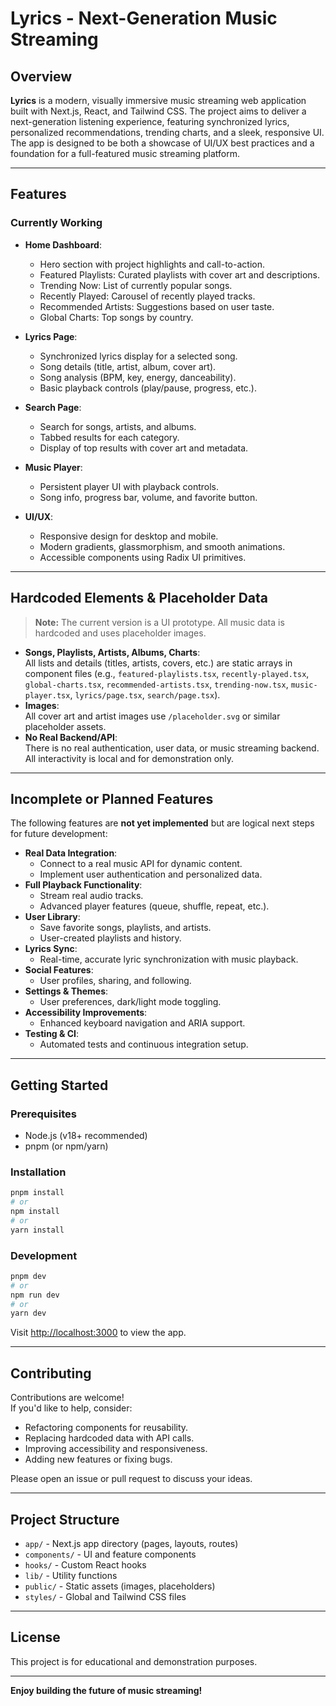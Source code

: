 # Lyrics - Next-Generation Music Streaming

## Overview

**Lyrics** is a modern, visually immersive music streaming web application built with Next.js, React, and Tailwind CSS. The project aims to deliver a next-generation listening experience, featuring synchronized lyrics, personalized recommendations, trending charts, and a sleek, responsive UI. The app is designed to be both a showcase of UI/UX best practices and a foundation for a full-featured music streaming platform.

---

## Features

### Currently Working

- **Home Dashboard**:  
  - Hero section with project highlights and call-to-action.
  - Featured Playlists: Curated playlists with cover art and descriptions.
  - Trending Now: List of currently popular songs.
  - Recently Played: Carousel of recently played tracks.
  - Recommended Artists: Suggestions based on user taste.
  - Global Charts: Top songs by country.

- **Lyrics Page**:  
  - Synchronized lyrics display for a selected song.
  - Song details (title, artist, album, cover art).
  - Song analysis (BPM, key, energy, danceability).
  - Basic playback controls (play/pause, progress, etc.).

- **Search Page**:  
  - Search for songs, artists, and albums.
  - Tabbed results for each category.
  - Display of top results with cover art and metadata.

- **Music Player**:  
  - Persistent player UI with playback controls.
  - Song info, progress bar, volume, and favorite button.

- **UI/UX**:  
  - Responsive design for desktop and mobile.
  - Modern gradients, glassmorphism, and smooth animations.
  - Accessible components using Radix UI primitives.

---

## Hardcoded Elements & Placeholder Data

> **Note:** The current version is a UI prototype. All music data is hardcoded and uses placeholder images.

- **Songs, Playlists, Artists, Albums, Charts**:  
  All lists and details (titles, artists, covers, etc.) are static arrays in component files (e.g., `featured-playlists.tsx`, `recently-played.tsx`, `global-charts.tsx`, `recommended-artists.tsx`, `trending-now.tsx`, `music-player.tsx`, `lyrics/page.tsx`, `search/page.tsx`).
- **Images**:  
  All cover art and artist images use `/placeholder.svg` or similar placeholder assets.
- **No Real Backend/API**:  
  There is no real authentication, user data, or music streaming backend. All interactivity is local and for demonstration only.

---

## Incomplete or Planned Features

The following features are **not yet implemented** but are logical next steps for future development:

- **Real Data Integration**:  
  - Connect to a real music API for dynamic content.
  - Implement user authentication and personalized data.
- **Full Playback Functionality**:  
  - Stream real audio tracks.
  - Advanced player features (queue, shuffle, repeat, etc.).
- **User Library**:  
  - Save favorite songs, playlists, and artists.
  - User-created playlists and history.
- **Lyrics Sync**:  
  - Real-time, accurate lyric synchronization with music playback.
- **Social Features**:  
  - User profiles, sharing, and following.
- **Settings & Themes**:  
  - User preferences, dark/light mode toggling.
- **Accessibility Improvements**:  
  - Enhanced keyboard navigation and ARIA support.
- **Testing & CI**:  
  - Automated tests and continuous integration setup.

---

## Getting Started

### Prerequisites

- Node.js (v18+ recommended)
- pnpm (or npm/yarn)

### Installation

```bash
pnpm install
# or
npm install
# or
yarn install
```

### Development

```bash
pnpm dev
# or
npm run dev
# or
yarn dev
```

Visit [http://localhost:3000](http://localhost:3000) to view the app.

---

## Contributing

Contributions are welcome!  
If you'd like to help, consider:

- Refactoring components for reusability.
- Replacing hardcoded data with API calls.
- Improving accessibility and responsiveness.
- Adding new features or fixing bugs.

Please open an issue or pull request to discuss your ideas.

---

## Project Structure

- `app/` - Next.js app directory (pages, layouts, routes)
- `components/` - UI and feature components
- `hooks/` - Custom React hooks
- `lib/` - Utility functions
- `public/` - Static assets (images, placeholders)
- `styles/` - Global and Tailwind CSS files

---

## License

This project is for educational and demonstration purposes.

---

**Enjoy building the future of music streaming!**
